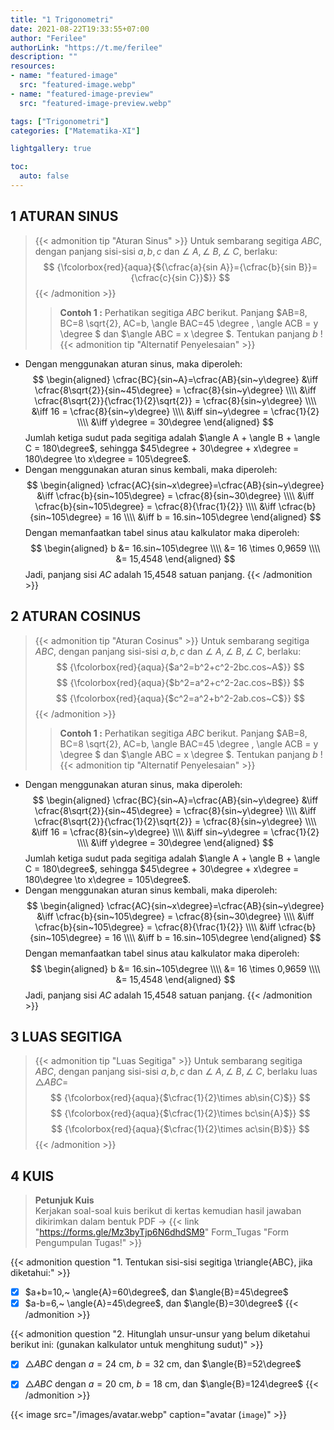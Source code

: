 ```yaml
---
title: "1 Trigonometri"
date: 2021-08-22T19:33:55+07:00
author: "Ferilee"
authorLink: "https://t.me/ferilee"
description: ""
resources:
- name: "featured-image"
  src: "featured-image.webp"
- name: "featured-image-preview"
  src: "featured-image-preview.webp"

tags: ["Trigonometri"]
categories: ["Matematika-XI"]

lightgallery: true

toc:
  auto: false
---
```


## 1 ATURAN SINUS

> {{< admonition tip "Aturan Sinus" >}}
Untuk sembarang segitiga $ABC$, dengan panjang sisi-sisi $a, b, c$ dan $\angle~A, \angle~B, \angle~C$, berlaku:
$$ {\fcolorbox{red}{aqua}{${\cfrac{a}{sin A}}={\cfrac{b}{sin B}}={\cfrac{c}{sin C}}$}} $$
{{< /admonition >}}
>> **Contoh 1 :** Perhatikan segitiga $ABC$ berikut. Panjang $AB=8, BC=8 \sqrt{2}, AC=b, \angle BAC=45 \degree , \angle ACB = y \degree $ dan $\angle ABC = x \degree $. Tentukan panjang $b$ !
{{< admonition tip "Alternatif Penyelesaian" >}}
* Dengan menggunakan aturan sinus, maka diperoleh:
$$  \begin{aligned} \cfrac{BC}{sin~A}=\cfrac{AB}{sin~y\degree} &\iff \cfrac{8\sqrt{2}}{sin~45\degree} = \cfrac{8}{sin~y\degree} \\\\ &\iff \cfrac{8\sqrt{2}}{\cfrac{1}{2}\sqrt{2}} = \cfrac{8}{sin~y\degree} \\\\ &\iff 16 = \cfrac{8}{sin~y\degree} \\\\ &\iff sin~y\degree = \cfrac{1}{2} \\\\ &\iff y\degree = 30\degree \end{aligned} $$
Jumlah ketiga sudut pada segitiga adalah $\angle A + \angle B + \angle C = 180\degree$, sehingga $45\degree + 30\degree + x\degree = 180\degree \to x\degree = 105\degree$.
* Dengan menggunakan aturan sinus kembali, maka diperoleh:
$$ \begin{aligned} \cfrac{AC}{sin~x\degree}=\cfrac{AB}{sin~y\degree} &\iff \cfrac{b}{sin~105\degree} = \cfrac{8}{sin~30\degree} \\\\ &\iff \cfrac{b}{sin~105\degree} = \cfrac{8}{\frac{1}{2}} \\\\ &\iff \cfrac{b}{sin~105\degree} = 16 \\\\ &\iff b = 16.sin~105\degree \end{aligned} $$
Dengan memanfaatkan tabel sinus atau kalkulator maka diperoleh:
$$ \begin{aligned} b &= 16.sin~105\degree \\\\ &= 16 \times 0,9659 \\\\ &= 15,4548 \end{aligned} $$
Jadi, panjang sisi $AC$ adalah 15,4548 satuan panjang.
{{< /admonition >}}

## 2 ATURAN COSINUS
> {{< admonition tip "Aturan Cosinus" >}}
Untuk sembarang segitiga $ABC$, dengan panjang sisi-sisi $a, b, c$ dan $\angle~A, \angle~B, \angle~C$, berlaku:
$$ {\fcolorbox{red}{aqua}{$a^2=b^2+c^2-2bc.cos~A$}} $$
$$ {\fcolorbox{red}{aqua}{$b^2=a^2+c^2-2ac.cos~B$}} $$
$$ {\fcolorbox{red}{aqua}{$c^2=a^2+b^2-2ab.cos~C$}} $$
{{< /admonition >}}
>> **Contoh 1 :** Perhatikan segitiga $ABC$ berikut. Panjang $AB=8, BC=8 \sqrt{2}, AC=b, \angle BAC=45 \degree , \angle ACB = y \degree $ dan $\angle ABC = x \degree $. Tentukan panjang $b$ !
{{< admonition tip "Alternatif Penyelesaian" >}}
* Dengan menggunakan aturan sinus, maka diperoleh:
$$  \begin{aligned} \cfrac{BC}{sin~A}=\cfrac{AB}{sin~y\degree} &\iff \cfrac{8\sqrt{2}}{sin~45\degree} = \cfrac{8}{sin~y\degree} \\\\ &\iff \cfrac{8\sqrt{2}}{\cfrac{1}{2}\sqrt{2}} = \cfrac{8}{sin~y\degree} \\\\ &\iff 16 = \cfrac{8}{sin~y\degree} \\\\ &\iff sin~y\degree = \cfrac{1}{2} \\\\ &\iff y\degree = 30\degree \end{aligned} $$
Jumlah ketiga sudut pada segitiga adalah $\angle A + \angle B + \angle C = 180\degree$, sehingga $45\degree + 30\degree + x\degree = 180\degree \to x\degree = 105\degree$.
* Dengan menggunakan aturan sinus kembali, maka diperoleh:
$$ \begin{aligned} \cfrac{AC}{sin~x\degree}=\cfrac{AB}{sin~y\degree} &\iff \cfrac{b}{sin~105\degree} = \cfrac{8}{sin~30\degree} \\\\ &\iff \cfrac{b}{sin~105\degree} = \cfrac{8}{\frac{1}{2}} \\\\ &\iff \cfrac{b}{sin~105\degree} = 16 \\\\ &\iff b = 16.sin~105\degree \end{aligned} $$
Dengan memanfaatkan tabel sinus atau kalkulator maka diperoleh:
$$ \begin{aligned} b &= 16.sin~105\degree \\\\ &= 16 \times 0,9659 \\\\ &= 15,4548 \end{aligned} $$
Jadi, panjang sisi $AC$ adalah 15,4548 satuan panjang.
{{< /admonition >}}

## 3 LUAS SEGITIGA
> {{< admonition tip "Luas Segitiga" >}}
Untuk sembarang segitiga $ABC$, dengan panjang sisi-sisi $a, b, c$ dan $\angle~A, \angle~B, \angle~C$, berlaku luas $\triangle{ABC}$=\
$$ {\fcolorbox{red}{aqua}{$\cfrac{1}{2}\times ab\sin{C}$}} $$
$$ {\fcolorbox{red}{aqua}{$\cfrac{1}{2}\times bc\sin{A}$}} $$
$$ {\fcolorbox{red}{aqua}{$\cfrac{1}{2}\times ac\sin{B}$}} $$
{{< /admonition >}}

## 4 KUIS
> **Petunjuk Kuis**\
Kerjakan soal-soal kuis berikut di kertas kemudian hasil jawaban dikirimkan dalam bentuk PDF $\to$ {{< link "https://forms.gle/Mz3byTjp6N6dhdSM9" Form_Tugas "Form Pengumpulan Tugas!" >}}

{{< admonition question "1. Tentukan sisi-sisi segitiga \triangle{ABC}, jika diketahui:" >}}
- [x] $a+b=10,~ \angle{A}=60\degree$, dan $\angle{B}=45\degree$
- [x] $a-b=6,~ \angle{A}=45\degree$, dan $\angle{B}=30\degree$
{{< /admonition >}}

{{< admonition question "2. Hitunglah unsur-unsur yang belum diketahui berikut ini: (gunakan kalkulator untuk menghitung sudut)" >}}
- [x] $\triangle{ABC}$ dengan $a=24$ cm, $b=32$ cm, dan $\angle{B}=52\degree$
- [x] $\triangle{ABC}$ dengan $a=20$ cm, $b=18$ cm, dan $\angle{B}=124\degree$
{{< /admonition >}}


{{< image src="/images/avatar.webp" caption="avatar (`image`)" >}}

